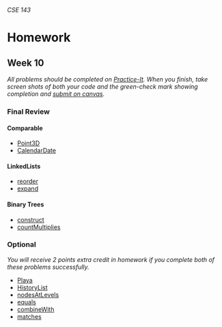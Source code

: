 _CSE 143_
# Homework
## Week 10

_All problems should be completed on [Practice-It](http://practiceit.cs.washington.edu/). When you finish, take screen shots of both your code and the green-check mark showing completion and [submit on canvas]()._

### Final Review
#### Comparable
* [Point3D](https://practiceit.cs.washington.edu/problem/view/cs2/exams/finals/final1/Point3D)
* [CalendarDate](https://practiceit.cs.washington.edu/problem/view/cs2/exams/finals/final2/CalendarDate)

#### LinkedLists
* [reorder](https://practiceit.cs.washington.edu/problem/view/cs2/exams/finals/final1/reorder)
* [expand](https://practiceit.cs.washington.edu/problem/view/cs2/exams/finals/final3/expand)

#### Binary Trees
* [construct](https://practiceit.cs.washington.edu/problem/view/cs2/exams/finals/final1/construct)
* [countMultiplies](https://practiceit.cs.washington.edu/problem/view/cs2/exams/finals/final2/countMultiples)

### Optional
_You will receive 2 points extra credit in homework if you complete both of these problems successfully._

* [Playa](https://practiceit.cs.washington.edu/problem/view/cs2/exams/finals/final3/Playa)
* [HistoryList](https://practiceit.cs.washington.edu/problem/view/cs2/exams/finals/final4/HistoryList)
* [nodesAtLevels](https://practiceit.cs.washington.edu/problem/view/cs2/exams/finals/final3/nodesAtLevels)
* [equals](https://practiceit.cs.washington.edu/problem/view/cs2/exams/finals/final4/equals)
* [combineWith](https://practiceit.cs.washington.edu/problem/view/cs2/exams/finals/final4/combineWith)
* [matches](https://practiceit.cs.washington.edu/problem/view/cs2/exams/finals/final2/matches)
